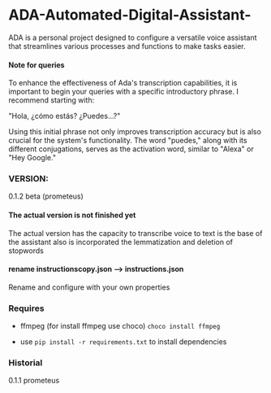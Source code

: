 # ADA-Automated-Digital-Assistant-
ADA is a personal project designed to configure a versatile voice assistant that streamlines various processes and functions to make tasks easier.

#### Note for queries
To enhance the effectiveness of Ada's transcription capabilities, it is important to begin your queries with a specific introductory phrase. I recommend starting with:

"Hola, ¿cómo estás? ¿Puedes...?"

Using this initial phrase not only improves transcription accuracy but is also crucial
for the system's functionality. The word "puedes," along with its different conjugations, 
serves as the activation word, similar to "Alexa" or "Hey Google."


### VERSION:
0.1.2 beta (prometeus)

#### The actual version is not finished yet
The actual version has the capacity to transcribe voice to text is the base of the assistant also is incorporated 
the lemmatization and deletion of stopwords

#### rename instructionscopy.json --> instructions.json 
Rename and configure with your own properties


### Requires
- ffmpeg (for install ffmpeg use choco)
`choco install ffmpeg`

- use `pip install -r requirements.txt` to install dependencies

### Historial
0.1.1 prometeus